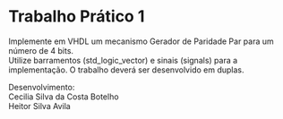 # Trabalho Prático 1
Implemente em VHDL um mecanismo Gerador de Paridade Par para um número de 4 bits.</br>
Utilize barramentos (std_logic_vector) e sinais (signals) para a implementação.
O trabalho deverá ser desenvolvido em duplas.</br>

Desenvolvimento:</br>
Cecilia Silva da Costa Botelho</br>
Heitor Silva Avila</br>
